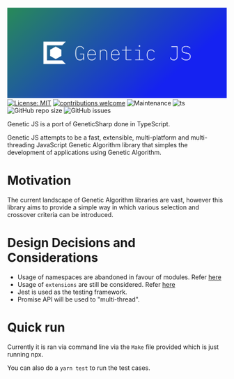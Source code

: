 ![Logo](./logo/cover.png)
[![License: MIT](https://img.shields.io/badge/License-MIT-yellow.svg?style=square)](https://opensource.org/licenses/MIT)
[![contributions welcome](https://img.shields.io/badge/contributions-welcome-brightgreen.svg?style=square)](https://github.com/JianLoong/genetic-js/issues)
![Maintenance](https://img.shields.io/maintenance/yes/2020)
![ts](https://badgen.net/badge/Built%20With/TypeScript/blue)
![GitHub repo size](https://img.shields.io/github/repo-size/JianLoong/genetic-js)
![GitHub issues](https://img.shields.io/github/issues/JianLoong/genetic-js)

Genetic JS is a port of GeneticSharp done in TypeScript.

Genetic JS attempts to be a fast, extensible, multi-platform and multi-threading JavaScript Genetic Algorithm library that simples the development of applications using Genetic Algorithm.

# Motivation

The current landscape of Genetic Algorithm libraries are vast, however this library aims to provide a simple way in which various selection and crossover criteria can be introduced.

# Design Decisions and Considerations

- Usage of namespaces are abandoned in favour of modules. Refer
  [here](https://michelenasti.com/2019/01/23/is-typescript-namespace-feature-deprecated.html)
- Usage of `extensions` are still be considered. Refer [here](https://www.c-sharpcorner.com/article/learn-about-extension-methods-in-typescript/)
- Jest is used as the testing framework.
- Promise API will be used to "multi-thread".

# Quick run

Currently it is ran via command line via the `Make` file provided which is just running npx.

You can also do a `yarn test` to run the test cases.
